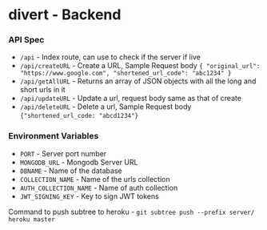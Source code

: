 # divert - Backend

### API Spec

* `/api` - Index route, can use to check if the server if live
* `/api/createURL` - Create a URL, Sample Request body `{
    "original_url": "https://www.google.com",
    "shortened_url_code": "abc1234"
}`
* `/api/getAllURL` - Returns an array of JSON objects with all the long and short urls in it
* `/api/updateURL` - Update a url, request body same as that of create
* `/api/deleteURL` - Delete a url, Sample Request body `{"shortened_url_code: "abcd1234"}`

### Environment Variables

* `PORT` - Server port number
* `MONGODB_URL` - Mongodb Server URL
* `DBNAME` - Name of the database
* `COLLECTION_NAME` - Name of the urls collection
* `AUTH_COLLECTION_NAME` - Name of auth collection
* `JWT_SIGNING_KEY` - Key to sign JWT tokens

Command to push subtree to heroku - `git subtree push --prefix server/ heroku master`